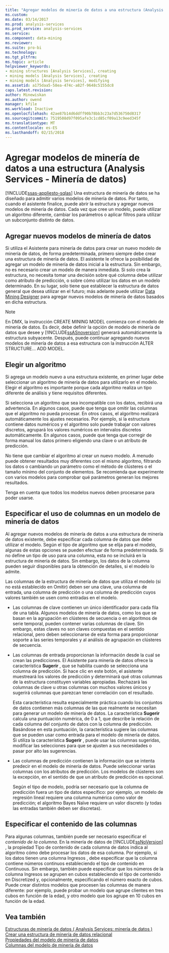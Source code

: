 ```yaml
---
title: "Agregar modelos de minería de datos a una estructura (Analysis Services: minería de datos) | Documentos de Microsoft"
ms.custom: 
ms.date: 03/14/2017
ms.prod: analysis-services
ms.prod_service: analysis-services
ms.service: 
ms.component: data-mining
ms.reviewer: 
ms.suite: pro-bi
ms.technology: 
ms.tgt_pltfrm: 
ms.topic: article
helpviewer_keywords:
- mining structures [Analysis Services], creating
- mining models [Analysis Services], creating
- mining models [Analysis Services], modifying
ms.assetid: a175daa5-58ea-474c-a82f-9648c5155dc8
caps.latest.revision: 
author: Minewiskan
ms.author: owend
manager: kfile
ms.workload: Inactive
ms.openlocfilehash: 42ae87b14d6ddff90b78bb3c23a7d536750d8317
ms.sourcegitcommit: 7519508d97f095afe3c1cd85cf09a13c9eed345f
ms.translationtype: MT
ms.contentlocale: es-ES
ms.lasthandoff: 02/15/2018
---
```

# <a name="add-mining-models-to-a-structure-analysis-services---data-mining"></a>Agregar modelos de minería de datos a una estructura (Analysis Services - Minería de datos)
[!INCLUDE[ssas-appliesto-sqlas](../../includes/ssas-appliesto-sqlas.md)]
Una estructura de minería de datos se ha diseñado para admitir varios modelos de minería de datos. Por tanto, cuando el asistente finalice, puede abrir la estructura y agregar nuevos modelos de minería de datos. Cada vez que cree un modelo, puede utilizar un algoritmo diferente, cambiar los parámetros o aplicar filtros para utilizar un subconjunto distinto de datos.  
  
## <a name="adding-new-mining-models"></a>Agregar nuevos modelos de minería de datos  
 Si utiliza el Asistente para minería de datos para crear un nuevo modelo de minería de datos, de forma predeterminada, primero siempre debe crear una estructura de minería de datos. El asistente le ofrece la posibilidad de agregar un modelo de minería de datos inicial a la estructura. Sin embargo, no es necesario crear un modelo de manera inmediata. Si solo crea la estructura, no necesita tomar una decisión sobre qué columna debe utilizar como atributo de predicción, o sobre cómo utilizar los datos en un modelo determinado. En su lugar, solo tiene que establecer la estructura de datos general que desea utilizar en el futuro; más adelante puede utilizar [Data Mining Designer](../../analysis-services/data-mining/data-mining-designer.md) para agregar nuevos modelos de minería de datos basados en dicha estructura.  
  
> [!NOTE]  
>  En DMX, la instrucción CREATE MINING MODEL comienza con el modelo de minería de datos. Es decir, debe definir la opción de modelo de minería de datos que desee y [!INCLUDE[ssASnoversion](../../includes/ssasnoversion-md.md)] generará automáticamente la estructura subyacente. Después, puede continuar agregando nuevos modelos de minería de datos a esa estructura con la instrucción ALTER STRUCTURE… ADD MODEL.  
  
## <a name="choosing-an-algorithm"></a>Elegir un algoritmo  
 Si agrega un modelo nuevo a una estructura existente, en primer lugar debe seleccionar un algoritmo de minería de datos para utilizarlo en el modelo. Elegir el algoritmo es importante porque cada algoritmo realiza un tipo diferente de análisis y tiene requisitos diferentes.  
  
 Si selecciona un algoritmo que sea incompatible con los datos, recibirá una advertencia. En algunos casos, puede que tenga que omitir las columnas que el algoritmo no pueda procesar. En otros casos, el algoritmo realizará automáticamente los ajustes necesarios. Por ejemplo, si la estructura contiene datos numéricos y el algoritmo solo puede trabajar con valores discretos, agrupará los valores numéricos en intervalos discretos automáticamente. En algunos casos, puede que tenga que corregir de forma manual los datos primero eligiendo una clave o un atributo de predicción.  
  
 No tiene que cambiar el algoritmo al crear un nuevo modelo. A menudo puede obtener resultados muy diferentes con el mismo algoritmo, filtrando los datos o cambiando un parámetro como el método de clústeres o el tamaño mínimo del conjunto de elementos. Se recomienda que experimente con varios modelos para comprobar qué parámetros generan los mejores resultados.  
  
 Tenga en cuenta que todos los modelos nuevos deben procesarse para poder usarse.  
  
## <a name="specifying-the-usage-of-columns-in-a-new-mining-model"></a>Especificar el uso de columnas en un modelo de minería de datos  
 Al agregar nuevos modelos de minería de datos a una estructura de minería de datos existente, debe especificar cada columna de datos que debe utilizar el modelo. Según el tipo de algoritmo que se elija para el modelo, algunas de estas opciones se pueden efectuar de forma predeterminada. Si no define un tipo de uso para una columna, esta no se incluirá en la estructura de minería de datos. Sin embargo, los datos de la columna pueden seguir disponibles para la obtención de detalles, si el modelo lo admite.  
  
 Las columnas de la estructura de minería de datos que utiliza el modelo (si no está establecido en Omitir) deben ser una clave, una columna de entrada, una columna de predicción o una columna de predicción cuyos valores también se usen como entradas en el modelo.  
  
-   Las columnas de clave contienen un único identificador para cada fila de una tabla. Algunos modelos de minería de datos, como los que se basan en la agrupación en clústeres de secuencia o en algoritmos de serie temporal, pueden contener varias columnas de clave. Sin embargo, estas claves no son claves compuestas en el sentido relacional, pero deben seleccionarse de esta forma para proporcionar soporte a las series temporales y al análisis de agrupación en clústeres de secuencia.  
  
-   Las columnas de entrada proporcionan la información desde la cual se crean las predicciones. El Asistente para minería de datos ofrece la característica **Sugerir** , que se habilita cuando se selecciona una columna de predicción. Si hace clic en este botón, el asistente muestreará los valores de predicción y determinará qué otras columnas de la estructura constituyen variables apropiadas. Rechazará las columnas de clave u otras columnas con muchos valores únicos y sugerirá columnas que parezcan tener correlación con el resultado.  
  
     Esta característica resulta especialmente práctica cuando los conjuntos de datos contienen más columnas de las que realmente se necesitan para generar un modelo de minería de datos. La característica **Sugerir** calcula una puntuación numérica, de 0 a 1, que describe la relación de cada columna del conjunto de datos con la columna de predicción. Basándose en esta puntuación, la característica sugiere las columnas que se pueden usar como entrada para el modelo de minería de datos. Si utiliza la característica **Sugerir** , puede usar las columnas sugeridas, modificar las selecciones para que se ajusten a sus necesidades o pasar por alto las sugerencias.  
  
-   Las columnas de predicción contienen la información que se intenta predecir en el modelo de minería de datos. Puede seleccionar varias columnas con los atributos de predicción. Los modelos de clústeres son la excepción, en el sentido de que un atributo de predicción es opcional.  
  
     Según el tipo de modelo, podría ser necesario que la columna de predicción fuera un tipo de datos específico: por ejemplo, un modelo de regresión lineal requiere una columna numérica como valor de predicción; el algoritmo Bayes Naïve requiere un valor discreto (y todas las entradas también deben ser discretas).  
  
## <a name="specifying-column-content"></a>Especificar el contenido de las columnas  
 Para algunas columnas, también puede ser necesario especificar el *contenido de la columna*. En la minería de datos de [!INCLUDE[ssNoVersion](../../includes/ssnoversion-md.md)] , la propiedad Tipo de contenido de cada columna de datos indica al algoritmo cómo debe procesar los datos de esa columna. Por ejemplo, si los datos tienen una columna Ingresos , debe especificar que la columna contiene números continuos estableciendo el tipo de contenido en Continuous. Sin embargo, también puede especificar que los números de la columna Ingresos se agrupen en cubos estableciendo el tipo de contenido en Discretized y, opcionalmente, especificando el número exacto de cubos. Puede crear distintos modelos que procesen las columnas de manera diferente: por ejemplo, puede probar un modelo que agrupe clientes en tres cubos en función de la edad, y otro modelo que los agrupe en 10 cubos en función de la edad.  
  
## <a name="see-also"></a>Vea también  
 [Estructuras de minería de datos &#40; Analysis Services: minería de datos &#41;](../../analysis-services/data-mining/mining-structures-analysis-services-data-mining.md)   
 [Crear una estructura de minería de datos relacional](../../analysis-services/data-mining/create-a-relational-mining-structure.md)   
 [Propiedades del modelo de minería de datos](../../analysis-services/data-mining/mining-model-properties.md)   
 [Columnas del modelo de minería de datos](../../analysis-services/data-mining/mining-model-columns.md)  
  
  
